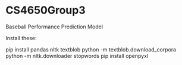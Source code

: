# CS4650Group3
Baseball Performance Prediction Model

Install these:

pip install pandas nltk textblob
python -m textblob.download_corpora
python -m nltk.downloader stopwords
pip install openpyxl

